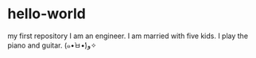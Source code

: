 # hello-world
my first repository
I am an engineer. I am married with five kids. I play the piano and guitar.
(๑•̀ㅂ•́)و✧
